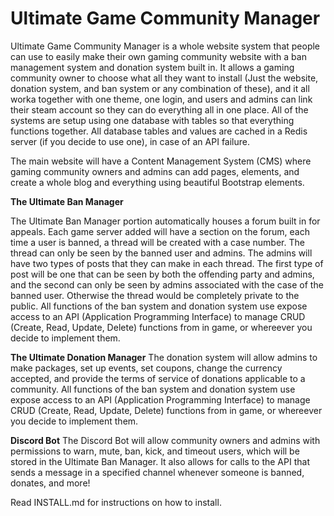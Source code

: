 # Ultimate Game Community Manager

Ultimate Game Community Manager is a whole website system that people can use to easily make their own gaming community website with a ban management system and donation system built in. It allows a gaming community owner to choose what all they want to install (Just the website, donation system, and ban system or any combination of these), and it all worka together with one theme, one login, and users and admins can link their steam account so they can do everything all in one place. All of the systems are setup using one database with tables so that everything functions together. All database tables and values are cached in a Redis server (if you decide to use one), in case of an API failure.

The main website will have a Content Management System (CMS) where gaming community owners and admins can add pages, elements, and create a whole blog and everything using beautiful Bootstrap elements.

**The Ultimate Ban Manager**

The Ultimate Ban Manager portion automatically houses a forum built in for appeals. Each game server added will have a section on the forum, each time a user is banned, a thread will be created with a case number. The thread can only be seen by the banned user and admins. The admins will have two types of posts that they can make in each thread. The first type of post will be one that can be seen by both the offending party and admins, and the second can only be seen by admins associated with the case of the banned user. Otherwise the thread would be completely private to the public. All functions of the ban system and donation system use expose access to an API (Application Programming Interface) to manage CRUD (Create, Read, Update, Delete) functions from in game, or whereever you decide to implement them.

**The Ultimate Donation Manager**
The donation system will allow admins to make packages, set up events, set coupons, change the currency accepted, and provide the terms of service of donations applicable to a community. All functions of the ban system and donation system use expose access to an API (Application Programming Interface) to manage CRUD (Create, Read, Update, Delete) functions from in game, or whereever you decide to implement them.

**Discord Bot**
The Discord Bot will allow community owners and admins with permissions to warn, mute, ban, kick, and timeout users, which will be stored in the Ultimate Ban Manager. It also allows for calls to the API that sends a message in a specified channel whenever someone is banned, donates, and more!

Read INSTALL.md for instructions on how to install.

